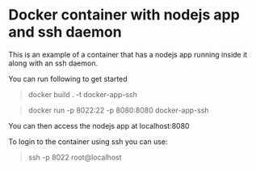 Docker container with nodejs app and ssh daemon
===============================================

This is an example of a container that has a nodejs app running inside it along with an ssh daemon.

You can run following to get started

> docker build . -t docker-app-ssh

> docker run -p 8022:22 -p 8080:8080 docker-app-ssh 

You can then access the nodejs app at localhost:8080

To login to the container using ssh you can use:

> ssh -p 8022 root@localhost
